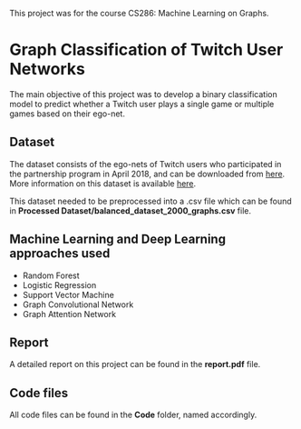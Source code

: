 This project was for the course CS286: Machine Learning on Graphs.

# Graph Classification of Twitch User Networks
The main objective of this project was to develop a binary classification model to predict whether a Twitch user plays a single game or multiple games based on their ego-net.

## Dataset
The dataset consists of the ego-nets of Twitch users who participated in the partnership program in April 2018, and can be downloaded from [here](https://www.chrsmrrs.com/graphkerneldatasets/twitch_egos.zip). More information on this dataset is available [here](http://snap.stanford.edu/data/twitch_ego_nets.html). 

This dataset needed to be preprocessed into a .csv file which can be found in **Processed Dataset/balanced_dataset_2000_graphs.csv** file.

## Machine Learning and Deep Learning approaches used
- Random Forest
- Logistic Regression
- Support Vector Machine
- Graph Convolutional Network
- Graph Attention Network

## Report
A detailed report on this project can be found in the **report.pdf** file.

## Code files
All code files can be found in the **Code** folder, named accordingly.
